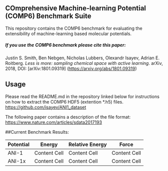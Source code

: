 ## COmprehensive Machine-learning Potential (COMP6) Benchmark Suite
This repository contains the COMP6 benchmark for evaluating the extensibility of machine-learning based molecular potentials.

##### If you use the COMP6 benchmark please cite this paper: 

Justin S. Smith, Ben Nebgen, Nicholas Lubbers, Olexandr Isayev, Adrian E. Roitberg. *Less is more: sampling chemical space with active learning*. arXiv, 2018, DOI: [arXiv:1801.09319] (https://arxiv.org/abs/1801.09319)

## Usage
Please read the README.md in the repository linked below for instructions on how to extract the COMP6 HDF5 (extention \*.h5) files. 
https://github.com/isayev/ANI1_dataset

The following paper contains a description of the file format:
https://www.nature.com/articles/sdata2017193

##Current Benchmark Results:

|   Potential   |     Energy    |   Relative Energy  |     Force    |
| ------------- | ------------- | ------------- | ------------- |
|     ANI-1     | Content Cell  | Content Cell  | Content Cell  |
|     ANI-1x    | Content Cell  | Content Cell  | Content Cell  |
